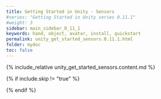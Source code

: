 ```yaml
---
title: Getting Started in Unity - Sensors
#series: "Getting Started in Unity series 0.11.1"
#weight: 3
sidebar: main_sidebar_0_11_1
keywords: hand, object, avatar, install, quickstart
permalink: unity_get_started_sensors.0.11.1.html
folder: mydoc
toc: false
---
```


{% include_relative unity_get_started_sensors.content.md %}

{% if include.skip != "true" %}
<!--{% include custom/series_acme_next.html %}-->
{% endif %}
